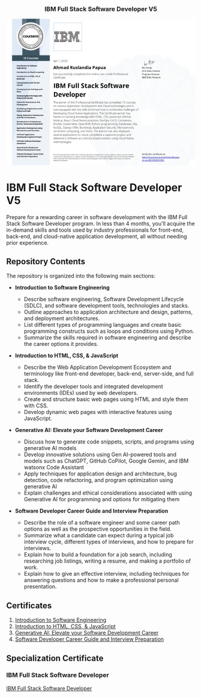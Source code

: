 <p align="center">
  <h3 align="center">IBM Full Stack Software Developer V5</h3>
</p>

[![certificate ui][product-ui]](https://example.com)

[product-ui]: certificate.jpg

# IBM Full Stack Software Developer V5

Prepare for a rewarding career in software development with the IBM Full Stack Software Developer program. In less than 4 months, you'll acquire the in-demand skills and tools used by industry professionals for front-end, back-end, and cloud-native application development, all without needing prior experience.

## Repository Contents

The repository is organized into the following main sections:

- **Introduction to Software Engineering**

  - Describe software engineering, Software Development Lifecycle (SDLC), and software development tools, technologies and stacks.
  - Outline approaches to application architecture and design, patterns, and deployment architectures.
  - List different types of programming languages and create basic programming constructs such as loops and conditions using Python.
  - Summarize the skills required in software engineering and describe the career options it provides.

- **Introduction to HTML, CSS, & JavaScript**

  - Describe the Web Application Development Ecosystem and terminology like front-end developer, back-end, server-side, and full stack.
  - Identify the developer tools and integrated development environments (IDEs) used by web developers.
  - Create and structure basic web pages using HTML and style them with CSS.
  - Develop dynamic web pages with interactive features using JavaScript.

- **Generative AI: Elevate your Software Development Career**

  - Discuss how to generate code snippets, scripts, and programs using generative AI models
  - Develop innovative solutions using Gen AI-powered tools and models such as ChatGPT, GitHub CoPilot, Google Gemini, and IBM watsonx Code Assistant
  - Apply techniques for application design and architecture, bug detection, code refactoring, and program optimization using generative AI
  - Explain challenges and ethical considerations associated with using Generative AI for programming and options for mitigating them

- **Software Developer Career Guide and Interview Preparation**

  - Describe the role of a software engineer and some career path options as well as the prospective opportunities in the field.
  - Summarize what a candidate can expect during a typical job interview cycle, different types of interviews, and how to prepare for interviews.
  - Explain how to build a foundation for a job search, including researching job listings, writing a resume, and making a portfolio of work.
  - Explain how to give an effective interview, including techniques for answering questions and how to make a professional personal presentation.

## Certificates

1. [Introduction to Software Engineering](https://www.coursera.org/account/accomplishments/certificate/OGTX9E9U9HFO)
2. [Introduction to HTML, CSS, & JavaScript](https://www.coursera.org/account/accomplishments/certificate/PDHXZMNEEYS0)
3. [Generative AI: Elevate your Software Development Career](https://www.coursera.org/account/accomplishments/certificate/HDUYPB28OHVW)
4. [Software Developer Career Guide and Interview Preparation](https://www.coursera.org/account/accomplishments/certificate/GKXRAE2ZRY1A)

## Specialization Certificate

### IBM Full Stack Software Developer

[IBM Full Stack Software Developer](https://coursera.org/verify/professional-cert/SUJM3H7B5MMB)
